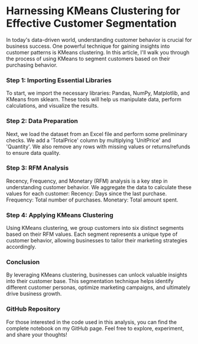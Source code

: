 # Harnessing KMeans Clustering for Effective Customer Segmentation

In today's data-driven world, understanding customer behavior is crucial for business success. One powerful technique for gaining insights into customer patterns is KMeans clustering. In this article, I'll walk you through the process of using KMeans to segment customers based on their purchasing behavior.

### Step 1: Importing Essential Libraries
To start, we import the necessary libraries: Pandas, NumPy, Matplotlib, and KMeans from sklearn. These tools will help us manipulate data, perform calculations, and visualize the results.

### Step 2: Data Preparation
Next, we load the dataset from an Excel file and perform some preliminary checks. We add a 'TotalPrice' column by multiplying 'UnitPrice' and 'Quantity'. We also remove any rows with missing values or returns/refunds to ensure data quality.

### Step 3: RFM Analysis
Recency, Frequency, and Monetary (RFM) analysis is a key step in understanding customer behavior. We aggregate the data to calculate these values for each customer:
Recency: Days since the last purchase.
Frequency: Total number of purchases.
Monetary: Total amount spent.

### Step 4: Applying KMeans Clustering
Using KMeans clustering, we group customers into six distinct segments based on their RFM values. Each segment represents a unique type of customer behavior, allowing businesses to tailor their marketing strategies accordingly.

### Conclusion
By leveraging KMeans clustering, businesses can unlock valuable insights into their customer base. This segmentation technique helps identify different customer personas, optimize marketing campaigns, and ultimately drive business growth.

### GitHub Repository
For those interested in the code used in this analysis, you can find the complete notebook on my GitHub page. Feel free to explore, experiment, and share your thoughts!
